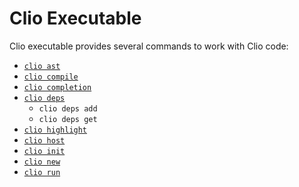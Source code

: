 # Clio Executable

Clio executable provides several commands to work with Clio code:

- [`clio ast`](./clio-ast.md)
- [`clio compile`](./clio-compile.md)
- [`clio completion`](./clio-completion.md)
- [`clio deps`](./clio-deps.md)
  - `clio deps add`
  - `clio deps get`
- [`clio highlight`](./clio-highlight.md)
- [`clio host`](./clio-host.md)
- [`clio init`](./clio-init.md)
- [`clio new`](./clio-new.md)
- [`clio run`](./clio-run.md)
